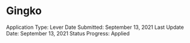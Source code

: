 # Gingko

Application Type: Lever
Date Submitted: September 13, 2021
Last Update Date: September 13, 2021
Status Progress: Applied